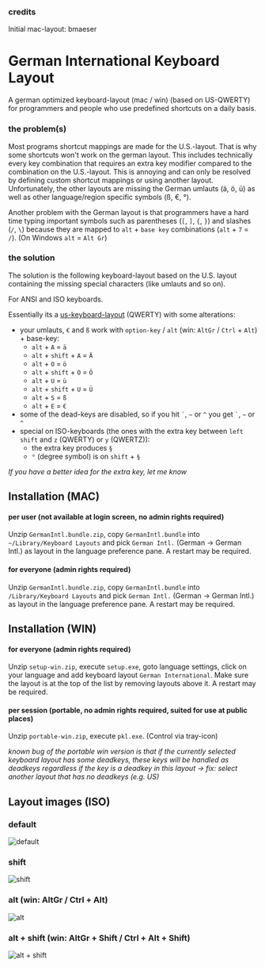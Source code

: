 ### credits
Initial mac-layout: bmaeser

# German International Keyboard Layout

A german optimized keyboard-layout (mac / win) (based on US-QWERTY) for programmers and people who use predefined shortcuts on a daily basis.

### the problem(s)

Most programs shortcut mappings are made for the U.S.-layout. That is why some shortcuts won't work on the german layout. This includes technically every key combination that requires an extra key modifier compared to the combination on the U.S.-layout. This is annoying and can only be resolved by defining custom shortcut mappings or using another layout. Unfortunately, the other layouts are missing the German umlauts (ä, ö, ü) as well as other language/region specific symbols (ß, €, °).

Another problem with the German layout is that programmers have a hard time typing important symbols such as parentheses (`[`, `]`, `{`, `}`) and slashes (`/`, `\`) because they are mapped to `alt` + `base key` combinations (`alt` + `7` = `/`). (On Windows `alt` = `Alt Gr`)

### the solution

The solution is the following keyboard-layout based on the U.S. layout containing the missing special characters (like umlauts and so on).

For ANSI and ISO keyboards. 

Essentially its a [us-keyboard-layout](http://en.wikipedia.org/wiki/File:KB_United_States-NoAltGr.svg) (QWERTY) with some alterations:

* your umlauts, `€` and `ß` work with `option-key` / `alt` (win: `AltGr` / `Ctrl` + `Alt`) + base-key:
    * `alt` + `A` = `ä`
    * `alt` + `shift` + `A` = `Ä`
    * `alt` + `O` = `ö`
    * `alt` + `shift` + `O` = `Ö`
    * `alt` + `U` = `ü`
    * `alt` + `shift` + `U` = `Ü`
    * `alt` + `S` = `ß`
    * `alt` + `E` = `€`
* some of the dead-keys are disabled, so if you hit `` ` ``, `~` or `^` you get `` ` ``, `~` or `^`
* special on ISO-keyboards (the ones with the extra key between `left shift` and `z` (QWERTY) or `y` (QWERTZ)):
    * the extra key produces `§`
    * `°` (degree symbol) is on `shift` + `§`

*If you have a better idea for the extra key, let me know*


## Installation (MAC)

#### per user (not available at login screen, no admin rights required)
Unzip `GermanIntl.bundle.zip`, copy `GermanIntl.bundle` into `~/Library/Keyboard Layouts` and pick `German Intl.` (German -> German Intl.) as layout in the language preference pane. A restart may be required.

#### for everyone (admin rights required)
Unzip `GermanIntl.bundle.zip`, copy `GermanIntl.bundle` into `/Library/Keyboard Layouts` and pick `German Intl.` (German -> German Intl.) as layout in the language preference pane. A restart may be required.

## Installation (WIN)

#### for everyone (admin rights required)
Unzip `setup-win.zip`, execute `setup.exe`, goto language settings, click on your language and add keyboard layout `German International`. Make sure the layout is at the top of the list by removing layouts above it.  A restart may be required.

#### per session (portable, no admin rights required, suited for use at public places)
Unzip `portable-win.zip`, execute `pkl.exe`. (Control via tray-icon)

*known bug of the portable win version is that if the currently selected keyboard layout has some deadkeys, these keys will be handled as deadkeys regardless if the key is a deadkey in this layout -> fix: select another layout that has no deadkeys (e.g. US)*

## Layout images (ISO)

### default
![default](https://raw.githubusercontent.com/progmem64/German-International-Keyboard-Layout/master/layout-img/default.png)

### shift
![shift](https://raw.githubusercontent.com/progmem64/German-International-Keyboard-Layout/master/layout-img/shift.png)

### alt (win: AltGr / Ctrl + Alt)
![alt](https://raw.githubusercontent.com/progmem64/German-International-Keyboard-Layout/master/layout-img/alt.png)

### alt + shift (win: AltGr + Shift / Ctrl + Alt + Shift)
![alt + shift](https://raw.githubusercontent.com/progmem64/German-International-Keyboard-Layout/master/layout-img/altshift.png)
